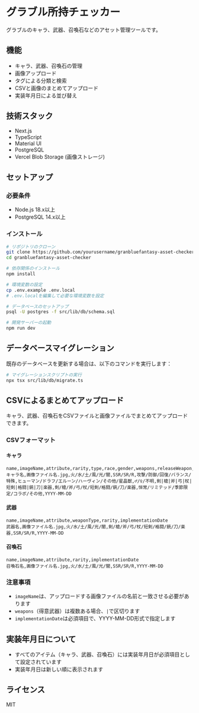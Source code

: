 # グラブル所持チェッカー

グラブルのキャラ、武器、召喚石などのアセット管理ツールです。

## 機能

- キャラ、武器、召喚石の管理
- 画像アップロード
- タグによる分類と検索
- CSVと画像のまとめてアップロード
- 実装年月日による並び替え

## 技術スタック

- Next.js
- TypeScript
- Material UI
- PostgreSQL
- Vercel Blob Storage (画像ストレージ)

## セットアップ

### 必要条件

- Node.js 18.x以上
- PostgreSQL 14.x以上

### インストール

```bash
# リポジトリのクローン
git clone https://github.com/yourusername/granbluefantasy-asset-checker.git
cd granbluefantasy-asset-checker

# 依存関係のインストール
npm install

# 環境変数の設定
cp .env.example .env.local
# .env.localを編集して必要な環境変数を設定

# データベースのセットアップ
psql -U postgres -f src/lib/db/schema.sql

# 開発サーバーの起動
npm run dev
```

## データベースマイグレーション

既存のデータベースを更新する場合は、以下のコマンドを実行します：

```bash
# マイグレーションスクリプトの実行
npx tsx src/lib/db/migrate.ts
```

## CSVによるまとめてアップロード

キャラ、武器、召喚石をCSVファイルと画像ファイルでまとめてアップロードできます。

### CSVフォーマット

#### キャラ

```csv
name,imageName,attribute,rarity,type,race,gender,weapons,releaseWeapon,obtainMethod,implementationDate
キャラ名,画像ファイル名.jpg,火/水/土/風/光/闇,SSR/SR/R,攻撃/防御/回復/バランス/特殊,ヒューマン/ドラフ/エルーン/ハーヴィン/その他/星晶獣,♂/♀/不明,剣|槍|斧|弓|杖|短剣|格闘|銃|刀|楽器,剣/槍/斧/弓/杖/短剣/格闘/銃/刀/楽器,恒常/リミテッド/季節限定/コラボ/その他,YYYY-MM-DD
```

#### 武器

```csv
name,imageName,attribute,weaponType,rarity,implementationDate
武器名,画像ファイル名.jpg,火/水/土/風/光/闇,剣/槍/斧/弓/杖/短剣/格闘/銃/刀/楽器,SSR/SR/R,YYYY-MM-DD
```

#### 召喚石

```csv
name,imageName,attribute,rarity,implementationDate
召喚石名,画像ファイル名.jpg,火/水/土/風/光/闇,SSR/SR/R,YYYY-MM-DD
```

### 注意事項

- `imageName`は、アップロードする画像ファイルの名前と一致させる必要があります
- `weapons`（得意武器）は複数ある場合、`|`で区切ります
- `implementationDate`は必須項目で、YYYY-MM-DD形式で指定します

## 実装年月日について

- すべてのアイテム（キャラ、武器、召喚石）には実装年月日が必須項目として設定されています
- 実装年月日は新しい順に表示されます

## ライセンス

MIT
